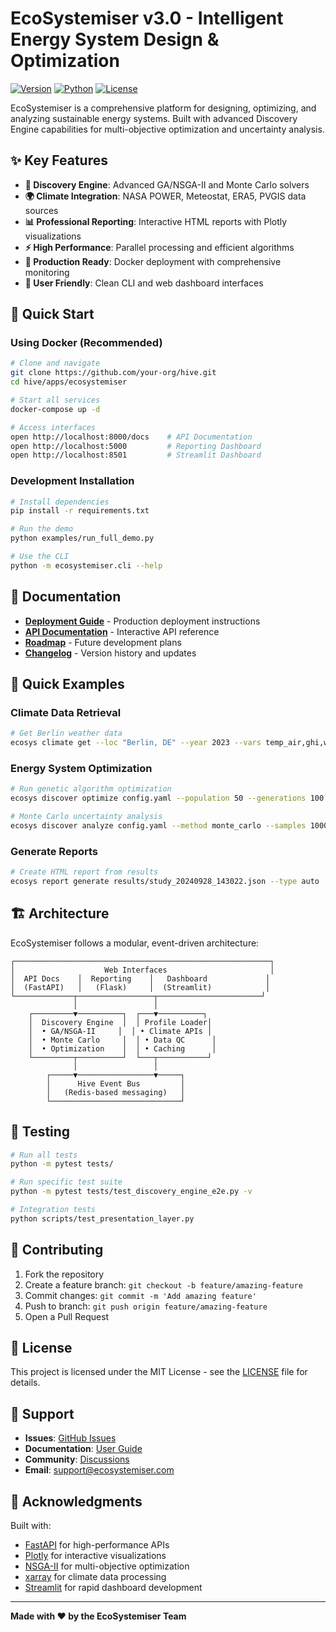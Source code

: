 # EcoSystemiser v3.0 - Intelligent Energy System Design & Optimization

[![Version](https://img.shields.io/badge/version-3.0.0-blue.svg)](./CHANGELOG.md)
[![Python](https://img.shields.io/badge/python-3.11+-green.svg)](https://python.org)
[![License](https://img.shields.io/badge/license-MIT-blue.svg)](./LICENSE)

EcoSystemiser is a comprehensive platform for designing, optimizing, and analyzing sustainable energy systems. Built with advanced Discovery Engine capabilities for multi-objective optimization and uncertainty analysis.

## ✨ Key Features

- **🧬 Discovery Engine**: Advanced GA/NSGA-II and Monte Carlo solvers
- **🌍 Climate Integration**: NASA POWER, Meteostat, ERA5, PVGIS data sources
- **📊 Professional Reporting**: Interactive HTML reports with Plotly visualizations
- **⚡ High Performance**: Parallel processing and efficient algorithms
- **🔧 Production Ready**: Docker deployment with comprehensive monitoring
- **🎯 User Friendly**: Clean CLI and web dashboard interfaces

## 🚀 Quick Start

### Using Docker (Recommended)

```bash
# Clone and navigate
git clone https://github.com/your-org/hive.git
cd hive/apps/ecosystemiser

# Start all services
docker-compose up -d

# Access interfaces
open http://localhost:8000/docs    # API Documentation
open http://localhost:5000         # Reporting Dashboard
open http://localhost:8501         # Streamlit Dashboard
```

### Development Installation

```bash
# Install dependencies
pip install -r requirements.txt

# Run the demo
python examples/run_full_demo.py

# Use the CLI
python -m ecosystemiser.cli --help
```

## 📖 Documentation

- **[Deployment Guide](./DEPLOYMENT.md)** - Production deployment instructions
- **[API Documentation](http://localhost:8000/docs)** - Interactive API reference
- **[Roadmap](./ROADMAP.md)** - Future development plans
- **[Changelog](./CHANGELOG.md)** - Version history and updates

## 🎯 Quick Examples

### Climate Data Retrieval
```bash
# Get Berlin weather data
ecosys climate get --loc "Berlin, DE" --year 2023 --vars temp_air,ghi,wind_speed
```

### Energy System Optimization
```bash
# Run genetic algorithm optimization
ecosys discover optimize config.yaml --population 50 --generations 100 --report

# Monte Carlo uncertainty analysis
ecosys discover analyze config.yaml --method monte_carlo --samples 1000 --report
```

### Generate Reports
```bash
# Create HTML report from results
ecosys report generate results/study_20240928_143022.json --type auto
```

## 🏗️ Architecture

EcoSystemiser follows a modular, event-driven architecture:

```
┌─────────────────────────────────────────────────────────┐
│                    Web Interfaces                       │
│  API Docs    │  Reporting    │   Dashboard             │
│  (FastAPI)   │   (Flask)     │  (Streamlit)            │
└─────────────┬─────────────────┬───────────────────────┘
              │                 │
    ┌─────────▼──────────┐  ┌───▼──────────┐
    │  Discovery Engine  │  │ Profile Loader│
    │  • GA/NSGA-II     │  │ • Climate APIs │
    │  • Monte Carlo     │  │ • Data QC      │
    │  • Optimization    │  │ • Caching      │
    └─────────┬──────────┘  └───┬───────────┘
              │                 │
        ┌─────▼─────────────────▼─────┐
        │      Hive Event Bus         │
        │   (Redis-based messaging)   │
        └─────────────────────────────┘
```

## 🧪 Testing

```bash
# Run all tests
python -m pytest tests/

# Run specific test suite
python -m pytest tests/test_discovery_engine_e2e.py -v

# Integration tests
python scripts/test_presentation_layer.py
```

## 🤝 Contributing

1. Fork the repository
2. Create a feature branch: `git checkout -b feature/amazing-feature`
3. Commit changes: `git commit -m 'Add amazing feature'`
4. Push to branch: `git push origin feature/amazing-feature`
5. Open a Pull Request

## 📄 License

This project is licensed under the MIT License - see the [LICENSE](LICENSE) file for details.

## 🙋 Support

- **Issues**: [GitHub Issues](https://github.com/your-org/hive/issues)
- **Documentation**: [User Guide](./docs/)
- **Community**: [Discussions](https://github.com/your-org/hive/discussions)
- **Email**: support@ecosystemiser.com

## 🌟 Acknowledgments

Built with:
- [FastAPI](https://fastapi.tiangolo.com/) for high-performance APIs
- [Plotly](https://plotly.com/python/) for interactive visualizations
- [NSGA-II](https://pymoo.org/) for multi-objective optimization
- [xarray](http://xarray.pydata.org/) for climate data processing
- [Streamlit](https://streamlit.io/) for rapid dashboard development

---

**Made with ❤️ by the EcoSystemiser Team**